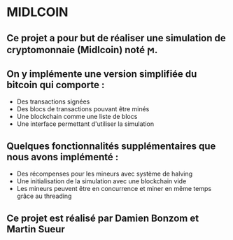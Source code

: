 # MIDLCOIN

## Ce projet a pour but de réaliser une simulation de cryptomonnaie (Midlcoin) noté ϻ.
## On y implémente une version simplifiée du bitcoin qui comporte :
  - Des transactions signées
  - Des blocs de transactions pouvant être minés
  - Une blockchain comme une liste de blocs
  - Une interface permettant d'utiliser la simulation
## Quelques fonctionnalités supplémentaires que nous avons implémenté :
  - Des récompenses pour les mineurs avec système de halving
  - Une initialisation de la simulation avec une blockchain vide
  - Les mineurs peuvent être en concurrence et miner en même temps grâce au threading
## Ce projet est réalisé par Damien Bonzom et Martin Sueur
